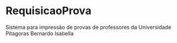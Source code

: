 # RequisicaoProva
Sistema para impressão de provas de professores da Universidade Pitagoras
Bernardo
Isabella